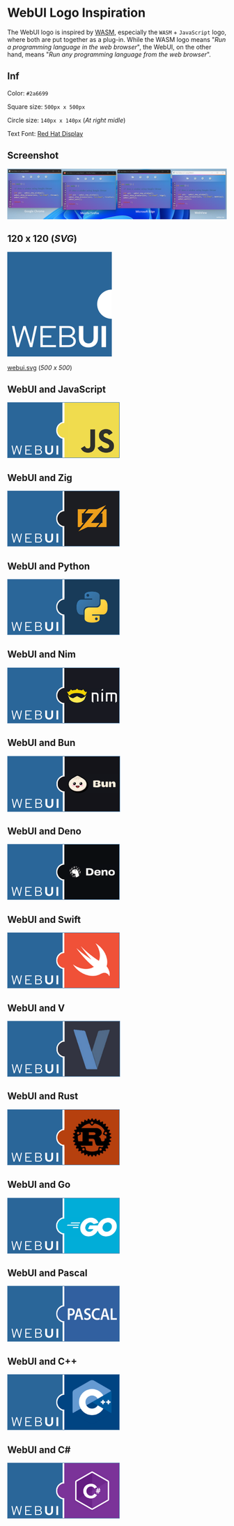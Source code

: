 # WebUI Logo Inspiration

The WebUI logo is inspired by [WASM](https://webassembly.org/), especially the `WASM` + `JavaScript` logo, where both are put together as a plug-in. While the WASM logo means "_Run a programming language in the web browser_", the WebUI, on the other hand, means "_Run any programming language from the web browser_".

## Inf

Color: `#2a6699`

Square size: `500px x 500px`

Circle size: `140px x 140px` (_At right midle_)

Text Font: [Red Hat Display ](https://fonts.google.com/specimen/Red+Hat+Display)

## Screenshot

![Logo](screenshot.png)

## 120 x 120 (_SVG_)

![Logo](webui_120.svg)

[webui.svg](webui.svg) (_500 x 500_)

## WebUI and JavaScript

![Logo](webui_javascript.png)

## WebUI and Zig

![Logo](webui_zig.png)

## WebUI and Python

![Logo](webui_python.png)

## WebUI and Nim

![Logo](webui_nim.png)

## WebUI and Bun

![Logo](webui_bun.png)

## WebUI and Deno

![Logo](webui_deno.png)

## WebUI and Swift

![Logo](webui_swift.png)

## WebUI and V

![Logo](webui_v.png)

## WebUI and Rust

![Logo](webui_rust.png)

## WebUI and Go

![Logo](webui_go.png)

## WebUI and Pascal

![Logo](webui_pascal.png)

## WebUI and C++

![Logo](webui_cpp.png)

## WebUI and C#

![Logo](webui_csharp.png)
